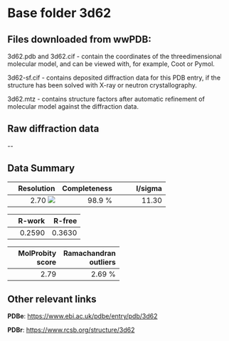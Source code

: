 # Base folder 3d62

## Files downloaded from wwPDB:

3d62.pdb and 3d62.cif - contain the coordinates of the threedimensional molecular model, and can be viewed with, for example, Coot or Pymol.

3d62-sf.cif - contains deposited diffraction data for this PDB entry, if the structure has been solved with X-ray or neutron crystallography.

3d62.mtz - contains structure factors after automatic refinement of molecular model against the diffraction data.

## Raw diffraction data

--<br> 

## Data Summary
|   | Resolution | Completeness| I/sigma |
|---|-------------:|----------------:|--------------:|
|   |2.70 ![](https://github.com/thorn-lab/coronavirus_structural_task_force/blob/master/outreach/ang.svg)|98.9  %|<img width=50/>11.30|

|   | **R-work**| **R-free**   
|---|-------------:|----------------:|           
||0.2590|0.3630|

|   |**MolProbity<br>score**| **Ramachandran<br>outliers** 
|---|-------------:|----------------:|
||2.79|2.69 %|

## Other relevant links 
**PDBe**:  https://www.ebi.ac.uk/pdbe/entry/pdb/3d62
 
**PDBr**: https://www.rcsb.org/structure/3d62 

